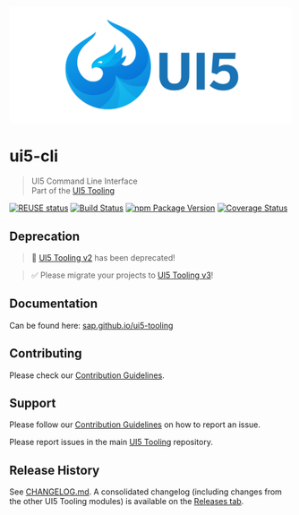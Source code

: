 ![UI5 icon](https://raw.githubusercontent.com/SAP/ui5-tooling/master/docs/images/UI5_logo_wide.png)

# ui5-cli

> UI5 Command Line Interface  
> Part of the [UI5 Tooling](https://github.com/SAP/ui5-tooling)

[![REUSE status](https://api.reuse.software/badge/github.com/SAP/ui5-cli)](https://api.reuse.software/info/github.com/SAP/ui5-cli)
[![Build Status](https://dev.azure.com/sap/opensource/_apis/build/status/SAP.ui5-cli?branchName=master)](https://dev.azure.com/sap/opensource/_build/latest?definitionId=33&branchName=master)
[![npm Package Version](https://badge.fury.io/js/%40ui5%2Fcli.svg)](https://www.npmjs.com/package/@ui5/cli)
[![Coverage Status](https://coveralls.io/repos/github/SAP/ui5-cli/badge.svg)](https://coveralls.io/github/SAP/ui5-cli)

## Deprecation

> 🚫 [UI5 Tooling v2](https://sap.github.io/ui5-tooling/v2) has been deprecated!

> ✅ Please migrate your projects to [UI5 Tooling v3](https://sap.github.io/ui5-tooling/v3/updates/migrate-v3/)!

## Documentation
Can be found here: [sap.github.io/ui5-tooling](https://sap.github.io/ui5-tooling/pages/CLI/)

## Contributing

Please check our [Contribution Guidelines](https://github.com/SAP/ui5-tooling/blob/master/CONTRIBUTING.md).

## Support

Please follow our [Contribution Guidelines](https://github.com/SAP/ui5-tooling/blob/master/CONTRIBUTING.md#report-an-issue) on how to report an issue.

Please report issues in the main [UI5 Tooling](https://github.com/SAP/ui5-tooling) repository.

## Release History

See [CHANGELOG.md](CHANGELOG.md).
A consolidated changelog (including changes from the other UI5 Tooling modules) is available on the [Releases tab](https://github.com/SAP/ui5-cli/releases).
